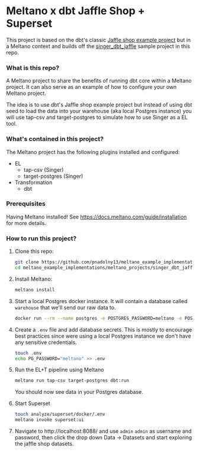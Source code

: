 # Meltano x dbt Jaffle Shop + Superset

This project is based on the dbt's classic [Jaffle shop example project](https://github.com/dbt-labs/jaffle_shop) but in a Meltano context and builds off the [singer_dbt_jaffle](../singer_dbt_jaffle/) sample project in this repo.

### What is this repo?

A Meltano project to share the benefits of running dbt core within a Meltano project.
It can also serve as an example of how to configure your own Meltano project.

The idea is to use dbt's Jaffle shop example project but instead of using dbt seed to load the data into your warehouse (aka local Postgres instance) you will use tap-csv and target-postgres to simulate how to use Singer as a EL tool.

### What's contained in this project?

The Meltano project has the following plugins installed and configured:

- EL
    - tap-csv (Singer)
    - target-postgres (Singer)
- Transformation
    - dbt

### Prerequisites

Having Meltano installed! See https://docs.meltano.com/guide/installation for more details.

### How to run this project?

1. Clone this repo:

    ```bash
    git clone https://github.com/pnadolny13/meltano_example_implementations.git
    cd meltano_example_implementations/meltano_projects/singer_dbt_jaffle/
    ```

1. Install Meltano:

    ```bash
    meltano install
    ```

1. Start a local Postgres docker instance.
It will contain a database called `warehouse` that we'll send our raw data to.

    ```bash
    docker run --rm --name postgres -e POSTGRES_PASSWORD=meltano -e POSTGRES_USER=meltano -e POSTGRES_DB=warehouse -d -p 5432:5432 postgres
    ```

1. Create a `.env` file and add database secrets. This is mostly to encourage best practices since were using a local Postgres instance we don't have any sensitive credentials.

    ```bash
    touch .env
    echo PG_PASSWORD="meltano" >> .env
    ```

1. Run the EL+T pipeline using Meltano

    ```bash
    meltano run tap-csv target-postgres dbt:run
    ```

    You should now see data in your Postgres database.

1. Start Superset

    ```bash
    touch analyze/superset/docker/.env
    meltano invoke superset:ui
    ```

1. Navigate to http://localhost:8088/ and use `admin` `admin` as username and password, then click the drop down Data -> Datasets and start exploring the jaffle shop datasets.

